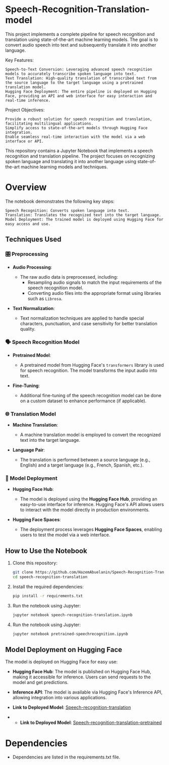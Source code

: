 # Speech-Recognition-Translation-model
This project implements a complete pipeline for speech recognition and translation using state-of-the-art machine learning models. The goal is to convert audio speech into text and subsequently translate it into another language.

Key Features:

    Speech-to-Text Conversion: Leveraging advanced speech recognition models to accurately transcribe spoken language into text.
    Text Translation: High-quality translation of transcribed text from the source language to the target language using a pretrained translation model.
    Hugging Face Deployment: The entire pipeline is deployed on Hugging Face, providing an API and web interface for easy interaction and real-time inference.

Project Objectives:

    Provide a robust solution for speech recognition and translation, facilitating multilingual applications.
    Simplify access to state-of-the-art models through Hugging Face integration.
    Enable seamless real-time interaction with the model via a web interface or API.
This repository contains a Jupyter Notebook that implements a speech recognition and translation pipeline. The project focuses on recognizing spoken language and translating it into another language using state-of-the-art machine learning models and techniques.

# Overview

The notebook demonstrates the following key steps:

    Speech Recognition: Converts spoken language into text.
    Translation: Translates the recognized text into the target language.
    Model Deployment: The trained model is deployed using Hugging Face for easy access and use.

## Techniques Used

### 🎛️ Preprocessing

- **Audio Processing**: 
  - The raw audio data is preprocessed, including:
    - Resampling audio signals to match the input requirements of the speech recognition model.
    - Converting audio files into the appropriate format using libraries such as `Librosa`.
  
- **Text Normalization**: 
  - Text normalization techniques are applied to handle special characters, punctuation, and case sensitivity for better translation quality.

### 🗣️ Speech Recognition Model

- **Pretrained Model**: 
  - A pretrained model from Hugging Face's `transformers` library is used for speech recognition. The model transforms the input audio into text.
  
- **Fine-Tuning**: 
  - Additional fine-tuning of the speech recognition model can be done on a custom dataset to enhance performance (if applicable).

### 🌐 Translation Model

- **Machine Translation**: 
  - A machine translation model is employed to convert the recognized text into the target language.

- **Language Pair**: 
  - The translation is performed between a source language (e.g., English) and a target language (e.g., French, Spanish, etc.).

### 🚀 Model Deployment

- **Hugging Face Hub**: 
  - The model is deployed using the **Hugging Face Hub**, providing an easy-to-use interface for inference. Hugging Face's API allows users to interact with the model directly in production environments.
  
- **Hugging Face Spaces**: 
  - The deployment process leverages **Hugging Face Spaces**, enabling users to test the model via a web interface.

## How to Use the Notebook

1. Clone this repository:

    ```bash
    git clone https://github.com/HazemAbuelanin/Speech-Recognition-Translation-model.git
    cd speech-recognition-translation
    ```

2. Install the required dependencies:

    ```bash
    pip install -r requirements.txt
    ```

3. Run the notebook using Jupyter:

    ```bash
    jupyter notebook speech-recognition-translation.ipynb
    ```
4. Run the notebook using Jupyter:

    ```bash
    jupyter notebook pretrained-speechrecognition.ipynb
    ```

## Model Deployment on Hugging Face

The model is deployed on Hugging Face for easy use:

- **Hugging Face Hub**: The model is published on Hugging Face Hub, making it accessible for inference. Users can send requests to the model and get predictions.
  
- **Inference API**: The model is available via Hugging Face's Inference API, allowing integration into various applications.

- **Link to Deployed Model**: [Speech-recognition-translation](https://huggingface.co/spaces/FarahMohsenSamy1/ASR-Translation)

- - **Link to Deployed Model**: [Speech-recognition-translation-pretrained](https://huggingface.co/spaces/FarahMohsenSamy1/ASR)

# Dependencies
- Dependencies are listed in the requirements.txt file. 
